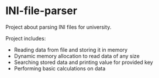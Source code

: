 # INI-file-parser
 Project about parsing INI files for university.

 Project includes:
 - Reading data from file and storing it in memory
 - Dynamic memory allocation to read data of any size
 - Searching stored data and printing value for provided key
 - Performing basic calculations on data
